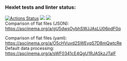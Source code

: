 ### Hexlet tests and linter status:
[![Actions Status](https://github.com/anastasiaBliznetsova/java-project-71/actions/workflows/hexlet-check.yml/badge.svg)](https://github.com/anastasiaBliznetsova/java-project-71/actions)
<a href="https://codeclimate.com/github/anastasiaBliznetsova/java-project-71/maintainability"><img src="https://api.codeclimate.com/v1/badges/8c65c74cceacd5658f5e/maintainability" /></a>
<a href="https://codeclimate.com/github/anastasiaBliznetsova/java-project-71/test_coverage"><img src="https://api.codeclimate.com/v1/badges/8c65c74cceacd5658f5e/test_coverage" /></a>  
Comparison of flat files (JSON): https://asciinema.org/a/gU5dwsOybhSWJJAsLU06pdF0q  

Comparison of flat files (yaml): https://asciinema.org/a/O5cHVuvd2SWEyqS7D8mQwtcRe  
Default data processing: https://asciinema.org/a/sWF0341cE4QgU1RJASkzJTalF
